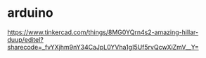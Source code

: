 # arduino
https://www.tinkercad.com/things/8MG0YQrn4s2-amazing-hillar-duup/editel?sharecode=_fvYXjhm9nY34CaJpL0YVha1gI5Uf5rvQcwXiZmV__Y=
